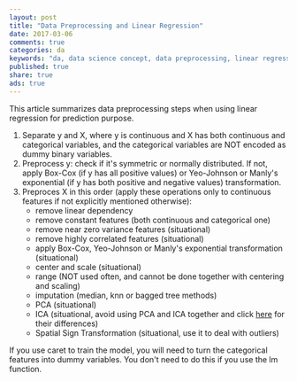 ```yaml
---
layout: post
title: "Data Preprocessing and Linear Regression"
date: 2017-03-06
comments: true
categories: da
keywords: "da, data science concept, data preprocessing, linear regression"
published: true
share: true
ads: true
---
```


This article summarizes data preprocessing steps when using linear regression for prediction purpose.

1. Separate y and X, where y is continuous and X has both continuous and categorical variables, and the categorical variables are NOT encoded as dummy binary variables.
2. Preprocess y: check if it's symmetric or normally distributed. If not, apply Box-Cox (if y has all positive values) or Yeo-Johnson or Manly's exponential (if y has both positive and negative values) transformation.
3. Preproces X in this order (apply these operations only to continuous features if not explicitly mentioned otherwise): 
	* remove linear dependency
	* remove constant features (both continuous and categorical one)
	* remove near zero variance features (situational)
	* remove highly correlated features (situational)
	* apply Box-Cox, Yeo-Johnson or Manly's exponential transformation (situational)
	* center and scale (situational)
	* range (NOT used often, and cannot be done together with centering and scaling)
	* imputation (median, knn or bagged tree methods)
	* PCA (situational)
	* ICA (situational, avoid using PCA and ICA together and click [here](https://www.quora.com/What-is-the-difference-between-PCA-and-ICA) for their differences)
	* Spatial Sign Transformation (situational, use it to deal with outliers)

If you use caret to train the model, you will need to turn the categorical features into dummy variables. You don't need to do this if you use the lm function.
